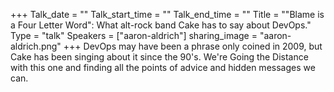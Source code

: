+++
Talk_date = ""
Talk_start_time = ""
Talk_end_time = ""
Title = "\"Blame is a Four Letter Word\": What alt-rock band Cake has to say about DevOps."
Type = "talk"
Speakers = ["aaron-aldrich"]
sharing_image = "aaron-aldrich.png"
+++
DevOps may have been a phrase only coined in 2009, but Cake has been singing about it since the 90's. We're Going the Distance with this one and finding all the points of advice and hidden messages we can.
